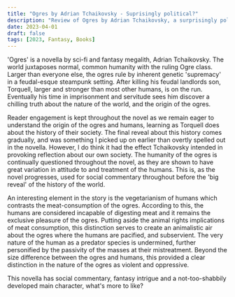```yaml
---
title: "Ogres by Adrian Tchaikovsky - Suprisingly political?"
description: "Review of Ogres by Adrian Tchaikovsky, a surprisingly political little fantasy novella."
date: 2023-04-01
draft: false
tags: [2023, Fantasy, Books]
---
```


'Ogres' is a novella by sci-fi and fantasy megalith, Adrian Tchaikovsky. The world juxtaposes normal, common humanity with the ruling Ogre class. Larger than everyone else, the ogres rule by inherent genetic 'supremacy' in a feudal-esque steampunk setting. After killing his feudal landlords son, Torquell, larger and stronger than most other humans, is on the run. Eventually his time in imprisonment and servitude sees him discover a chilling truth about the nature of the world, and the origin of the ogres.

Reader engagement is kept throughout the novel as we remain eager to understand the origin of the ogres and humans, learning as Torquell does about the history of their society. The final reveal about this history comes gradually, and was something I picked up on earlier than overtly spelled out in the novella. However, I do think it had the effect Tchaikovsky intended in provoking reflection about our own society. The humanity of the ogres is continually questioned throughout the novel, as they are shown to have great variation in attitude to and treatment of the humans. This is, as the novel progresses, used for social commentary throughout before the 'big reveal' of the history of the world.

An interesting element in the story is the vegetarianism of humans which contrasts the meat-consumption of the ogres. According to this, the humans are considered incapable of digesting meat and it remains the exclusive pleasure of the ogres. Putting aside the animal rights implications of meat consumption, this distinction serves to create an animalistic air about the ogres where the humans are pacified, and subservient. The very nature of the human as a predator species is undermined, further personified by the passivity of the masses at their mistreatment. Beyond the size difference between the ogres and humans, this provided a clear distinction in the nature of the ogres as violent and oppressive.  

This novella has social commentary, fantasy intrigue and a not-too-shabbily developed main character, what's more to like? 